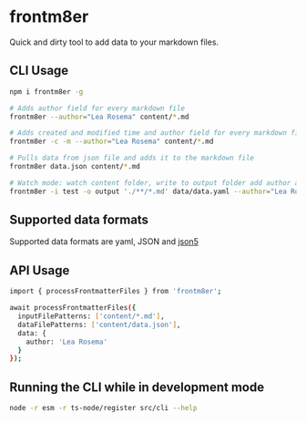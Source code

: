 # frontm8er

Quick and dirty tool to add data to your markdown files.

## CLI Usage

```sh
npm i frontm8er -g

# Adds author field for every markdown file
frontm8er --author="Lea Rosema" content/*.md

# Adds created and modified time and author field for every markdown file
frontm8er -c -m --author="Lea Rosema" content/*.md

# Pulls data from json file and adds it to the markdown file
frontm8er data.json content/*.md

# Watch mode: watch content folder, write to output folder add author and additional data.yaml to files
frontm8er -i test -o output './**/*.md' data/data.yaml --author="Lea Rosema" --watch
```

## Supported data formats

Supported data formats are yaml, JSON and [json5](https://json5.org/)

## API Usage

```sh
import { processFrontmatterFiles } from 'frontm8er';

await processFrontmatterFiles({
  inputFilePatterns: ['content/*.md'],
  dataFilePatterns: ['content/data.json'],
  data: {
    author: 'Lea Rosema'
  }
});
```

## Running the CLI while in development mode

```sh
node -r esm -r ts-node/register src/cli --help
```
